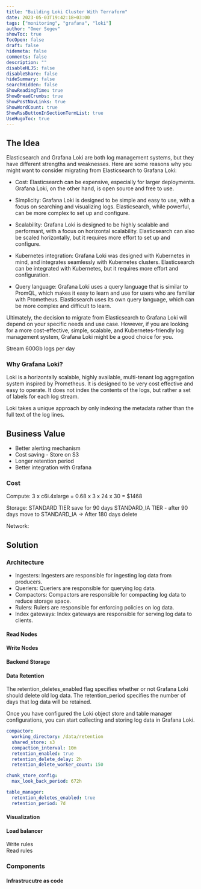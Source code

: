 ```yaml
---
title: "Building Loki Cluster With Terraform"
date: 2023-05-03T19:42:18+03:00
tags: ["monitoring", "grafana", "loki"]
author: "Omer Segev"
showToc: true
TocOpen: false
draft: false
hidemeta: false
comments: false
description: ""
disableHLJS: false
disableShare: false
hideSummary: false
searchHidden: false
ShowReadingTime: true
ShowBreadCrumbs: true
ShowPostNavLinks: true
ShowWordCount: true
ShowRssButtonInSectionTermList: true
UseHugoToc: true
---
```


## The Idea
Elasticsearch and Grafana Loki are both log management systems, but they have different strengths and weaknesses. Here are some reasons why you might want to consider migrating from Elasticsearch to Grafana Loki:

* Cost: Elasticsearch can be expensive, especially for larger deployments. Grafana Loki, on the other hand, is open source and free to use.

* Simplicity: Grafana Loki is designed to be simple and easy to use, with a focus on searching and visualizing logs. Elasticsearch, while powerful, can be more complex to set up and configure.

* Scalability: Grafana Loki is designed to be highly scalable and performant, with a focus on horizontal scalability. Elasticsearch can also be scaled horizontally, but it requires more effort to set up and configure.

* Kubernetes integration: Grafana Loki was designed with Kubernetes in mind, and integrates seamlessly with Kubernetes clusters. Elasticsearch can be integrated with Kubernetes, but it requires more effort and configuration.

* Query language: Grafana Loki uses a query language that is similar to PromQL, which makes it easy to learn and use for users who are familiar with Prometheus. Elasticsearch uses its own query language, which can be more complex and difficult to learn.

Ultimately, the decision to migrate from Elasticsearch to Grafana Loki will depend on your specific needs and use case. However, if you are looking for a more cost-effective, simple, scalable, and Kubernetes-friendly log management system, Grafana Loki might be a good choice for you.

Stream 600Gb logs per day

### Why Grafana Loki?
Loki is a horizontally scalable, highly available, multi-tenant log aggregation system inspired by Prometheus. It is designed to be very cost effective and easy to operate. It does not index the contents of the logs, but rather a set of labels for each log stream.

Loki takes a unique approach by only indexing the metadata rather than the full text of the log lines.
## Business Value
 * Better alerting mechanism
 * Cost saving - Store on S3
 * Longer retention period
 * Better integration with Grafana 
### Cost
Compute:
3 x c6i.4xlarge	= 0.68 x 3 x 24 x 30 = $1468  

Storage:
STANDARD TIER save for 90 days
STANDARD_IA TIER - after 90 days move to STANDARD_IA -> After 180 days delete

Network:


## Solution

### Architecture
* Ingesters: Ingesters are responsible for ingesting log data from producers.
* Queriers: Queriers are responsible for querying log data.
* Compactors: Compactors are responsible for compacting log data to reduce storage space.
* Rulers: Rulers are responsible for enforcing policies on log data.
* Index gateways: Index gateways are responsible for serving log data to clients.
#### Read Nodes
#### Write Nodes
#### Backend Storage
#### Data Retention
The retention_deletes_enabled flag specifies whether or not Grafana Loki should delete old log data. The retention_period specifies the number of days that log data will be retained.

Once you have configured the Loki object store and table manager configurations, you can start collecting and storing log data in Grafana Loki.
```yaml
compactor:
  working_directory: /data/retention
  shared_store: s3
  compaction_interval: 10m
  retention_enabled: true
  retention_delete_delay: 2h
  retention_delete_worker_count: 150

chunk_store_config:
  max_look_back_period: 672h

table_manager:
  retention_deletes_enabled: true
  retention_period: 7d
```

#### Visualization
#### Load balancer
Write rules  
Read rules

### Components
#### Infrastrucutre as code